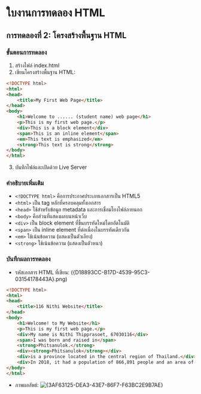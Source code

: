 # ใบงานการทดลอง HTML
## การทดลองที่ 2: โครงสร้างพื้นฐาน HTML
### ขั้นตอนการทดลอง
1. สร้างไฟล์ index.html
2. เขียนโครงสร้างพื้นฐาน HTML:
```html
<!DOCTYPE html>
<html>
<head>
    <title>My First Web Page</title>
</head>
<body>
    <h1>Welcome to ...... (student name) web page</h1>
    <p>This is my first web page.</p>
    <div>This is a block element</div>
    <span>This is an inline element</span>
    <em>This text is emphasized</em>
    <strong>This text is strong</strong>    
</body>
</html>
```
3. บันทึกไฟล์และเปิดด้วย Live Server


### คำอธิบายเพิ่มเติม
- `<!DOCTYPE html>` คือการประกาศประเภทเอกสารเป็น HTML5
- `<html>` เป็น tag หลักที่ครอบคลุมทั้งเอกสาร
- `<head>` ใช้สำหรับข้อมูล metadata และการเชื่อมโยงไฟล์ภายนอก
- `<body>` คือส่วนที่แสดงผลบนหน้าเว็บ
- `<div>` เป็น block element ที่ขึ้นบรรทัดใหม่โดยอัตโนมัติ
- `<span>` เป็น inline element ที่ต่อเนื่องในบรรทัดเดียวกัน
- `<em>` ใช้เน้นข้อความ (แสดงเป็นตัวเอียง)
- `<strong>` ใช้เน้นข้อความ (แสดงเป็นตัวหนา)

### บันทึกผลการทดลอง
- รหัสเอกสาร HTML ที่เขียน: ({D18893CC-B17D-4539-95C3-03154178443A}.png)
```html
<!DOCTYPE html>
<html>
<head>
    <title>116 Nithi Website</title>
</head>
<body>
    <h1>Welcome! to My Website</h1>
    <p>This is my first web page.</p>
    <div>My name is Nithi Thipprasoet, 67030116</div>
    <span>I was born and raised in</span>
    <strong>Phitsanulok.</strong> 
    <div><strong>Phitsanulok</strong></div>
    <div>is a province located in the central region of Thailand.</div>
    <div>In 2018, it had a population of 866,891 people and an area of ​​10,815.854 square kilometers. It is divided into 9 districts.</div>  
</body>
</html>
```
- ภาพผลลัพธ์:
![{3AF63125-DEA3-43E7-86F7-F63BC2E9B7AE}](https://github.com/user-attachments/assets/cf230894-5cb8-44b0-921e-6721b6f90340)




